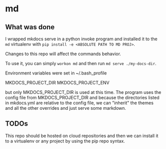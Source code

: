 # md

## What was done

I wrapped mkdocs serve in a python invoke program and installed it to the `md` virtualenv with `pip install -e <ABSOLUTE PATH TO MD PROJ>`.

Changes to this repo will affect the commands behavior.

To use it, you can simply `workon md` and then run `md serve ./my-docs-dir`.

Environment variables were set in ~/.bash_profile

MKDOCS_PROJECT_DIR
MKDOCS_PROJECT_ENV

but only MKDOCS_PROJECT_DIR is used at this time. The program uses the config file from MKDOCS_PROJECT_DIR and because the directories listed in mkdocs.yml are relative to the config file, we can "inherit" the themes and all the other overrides and just serve some markdown.

## TODOs

This repo should be hosted on cloud repositories and then we can install it to a virtualenv or any project by using the pip repo syntax.

